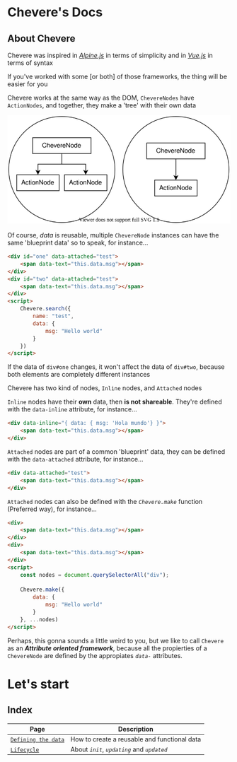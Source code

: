 Chevere's Docs
==============

## About **Chevere**

Chevere was inspired in *[Alpine.js](https://github.com/alpinejs/alpine)* in terms of simplicity and in *[Vue.js](https://github.com/vuejs/vue)* in terms of syntax

If you've worked with some [or both] of those frameworks, the thing will be easier for you

Chevere works at the same way as the DOM, ``ChevereNodes`` have ``ActionNodes``, and together, they make a 'tree' with their own data

![Chevere tree](./img/ChevereTree.svg "Chevere tree")

Of course, *data* is reusable, multiple ``ChevereNode`` instances can have the same 'blueprint data' so to speak, for instance...

```html
<div id="one" data-attached="test">
    <span data-text="this.data.msg"></span>
</div>
<div id="two" data-attached="test">
    <span data-text="this.data.msg"></span>
</div>
<script>
    Chevere.search({
        name: "test",
        data: {
            msg: "Hello world"
        }
    })
</script>
```

If the data of ``div#one`` changes, it won't affect the data of ``div#two``, because both elements are completely different instances

Chevere has two kind of nodes, ``Inline`` nodes, and ``Attached`` nodes

``Inline`` nodes have their **own** data, then **is not shareable**. They're defined with the ``data-inline`` attribute, for instance...

```html
<div data-inline="{ data: { msg: 'Hola mundo'} }">
    <span data-text="this.data.msg"></span>
</div>
```

``Attached`` nodes are part of a common 'blueprint' data, they can be defined with the ``data-attached`` attribute, for instance...

```html
<div data-attached="test">
    <span data-text="this.data.msg"></span>
</div>
```

``Attached`` nodes can also be defined with the *``Chevere.make``* function (Preferred way), for instance...

```html
<div>
    <span data-text="this.data.msg"></span>
</div>
<div>
    <span data-text="this.data.msg"></span>
</div>
<script>
    const nodes = document.querySelectorAll("div");

    Chevere.make({
        data: {
            msg: "Hello world"
        }
    }, ...nodes)
</script>
```
Perhaps, this gonna sounds a little weird to you, but we like to call ``Chevere`` as an ***Attribute oriented framework***, because all the propierties of a ``ChevereNode`` are defined by the appropiates *`data-`* attributes.

# Let's start

## Index
| Page | Description |
| ------- | ----------- |
| [`Defining the data`](./data.md)| How to create a reusable and functional data|
| [`Lifecycle`](./lifecycle.md)| About *``init``*, *``updating``* and *``updated``* |
